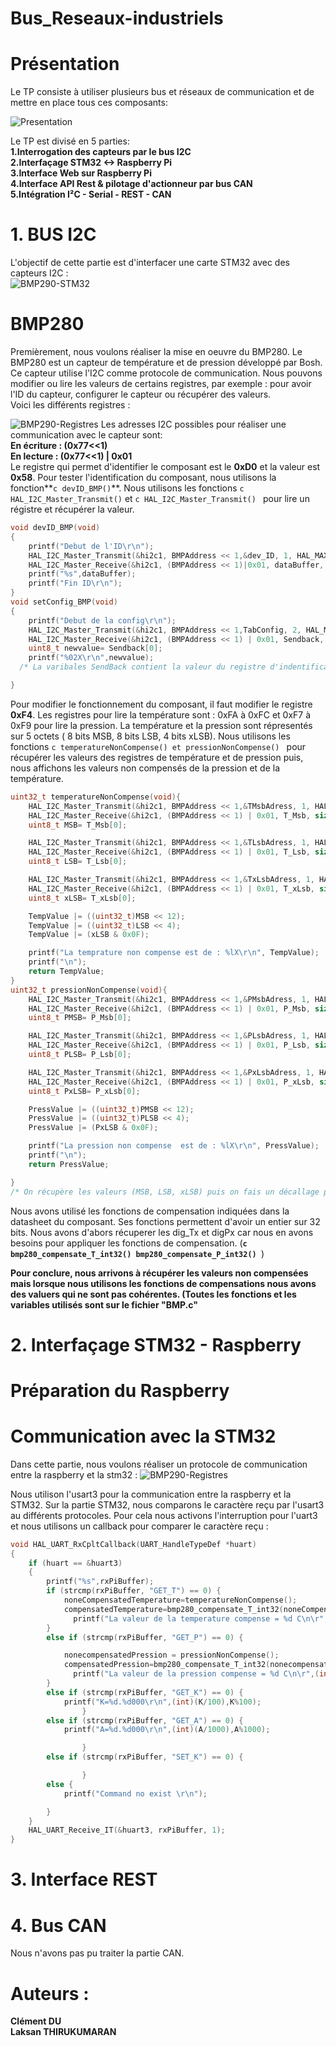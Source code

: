 # Bus_Reseaux-industriels

# Présentation 

Le TP consiste à utiliser plusieurs bus et réseaux de communication et de mettre en place tous ces composants: <br>

![Presentation](Images/PresTP.png)


Le TP est divisé en 5 parties:<br>
**1.Interrogation des capteurs par le bus I2C**<br>
**2.Interfaçage STM32 <-> Raspberry Pi**<br>
**3.Interface Web sur Raspberry Pi**<br>
**4.Interface API Rest & pilotage d'actionneur par bus CAN**<br>
**5.Intégration I²C - Serial - REST - CAN** <br>

# 1.  BUS I2C 
L'objectif de cette partie est d'interfacer une carte STM32 avec des capteurs I2C : <br>
![BMP290-STM32](Images/BMP280.png)

# BMP280
Premièrement, nous voulons réaliser la mise en oeuvre du BMP280. Le BMP280 est un capteur de température et de pression développé par Bosh. Ce capteur utilise l'I2C comme protocole de communication. Nous pouvons modifier ou lire les valeurs de certains registres, par exemple : pour avoir l'ID du capteur, configurer le capteur ou récupérer des valeurs. <br> 
Voici les différents registres : <br>

![BMP290-Registres](Images/Registres.png)
Les adresses I2C possibles pour réaliser une communication avec le capteur sont:<br>
**En écriture : (0x77<<1)** <br>
**En lecture :  (0x77<<1) | 0x01** <br>
Le registre qui permet d'identifier le composant est le **0xD0** et la valeur est **0x58**. Pour tester l'identification du composant, nous utilisons la fonction**```c devID_BMP()```**. Nous utilisons les fonctions ```c HAL_I2C_Master_Transmit()``` et ```c HAL_I2C_Master_Transmit() ``` pour lire un régistre et récupérer la valeur. <br>

```c
void devID_BMP(void)
{
	printf("Debut de l'ID\r\n");
	HAL_I2C_Master_Transmit(&hi2c1, BMPAddress << 1,&dev_ID, 1, HAL_MAX_DELAY);
	HAL_I2C_Master_Receive(&hi2c1, (BMPAddress << 1)|0x01, dataBuffer, sizeof(dataBuffer), HAL_MAX_DELAY);
	printf("%s",dataBuffer);
	printf("Fin ID\r\n");
}
void setConfig_BMP(void)
{
	printf("Debut de la config\r\n");
	HAL_I2C_Master_Transmit(&hi2c1, BMPAddress << 1,TabConfig, 2, HAL_MAX_DELAY);
	HAL_I2C_Master_Receive(&hi2c1, (BMPAddress << 1) | 0x01, Sendback, sizeof(Sendback), HAL_MAX_DELAY);
	uint8_t newvalue= Sendback[0];
	printf("%02X\r\n",newvalue);
  /* La varibales SendBack contient la valeur du registre d'indentification 0xD0 */

}
```

Pour modifier le fonctionnement du composant, il faut modifier le registre **0xF4**. Les registres pour lire la température sont : 0xFA à 0xFC et 0xF7 à 0xF9 pour lire la pression. La température et la pression sont répresentés sur 5 octets ( 8 bits MSB, 8 bits LSB, 4 bits xLSB). Nous utilisons les fonctions ```c temperatureNonCompense() et pressionNonCompense() ``` pour récupérer les valeurs des registres de température et de pression puis, nous affichons les valeurs non compensés de la pression et de la température. <br>
```c
uint32_t temperatureNonCompense(void){
	HAL_I2C_Master_Transmit(&hi2c1, BMPAddress << 1,&TMsbAdress, 1, HAL_MAX_DELAY);
	HAL_I2C_Master_Receive(&hi2c1, (BMPAddress << 1) | 0x01, T_Msb, sizeof(T_Msb), HAL_MAX_DELAY);
	uint8_t MSB= T_Msb[0];

	HAL_I2C_Master_Transmit(&hi2c1, BMPAddress << 1,&TLsbAdress, 1, HAL_MAX_DELAY);
	HAL_I2C_Master_Receive(&hi2c1, (BMPAddress << 1) | 0x01, T_Lsb, sizeof(T_Lsb), HAL_MAX_DELAY);
	uint8_t LSB= T_Lsb[0];

	HAL_I2C_Master_Transmit(&hi2c1, BMPAddress << 1,&TxLsbAdress, 1, HAL_MAX_DELAY);
	HAL_I2C_Master_Receive(&hi2c1, (BMPAddress << 1) | 0x01, T_xLsb, sizeof(T_xLsb), HAL_MAX_DELAY);
	uint8_t xLSB= T_xLsb[0];

	TempValue |= ((uint32_t)MSB << 12);
	TempValue |= ((uint32_t)LSB << 4);
	TempValue |= (xLSB & 0x0F);

	printf("La temprature non compense est de : %lX\r\n", TempValue);
	printf("\n");
	return TempValue;
}
uint32_t pressionNonCompense(void){
	HAL_I2C_Master_Transmit(&hi2c1, BMPAddress << 1,&PMsbAdress, 1, HAL_MAX_DELAY);
	HAL_I2C_Master_Receive(&hi2c1, (BMPAddress << 1) | 0x01, P_Msb, sizeof(P_Msb), HAL_MAX_DELAY);
	uint8_t PMSB= P_Msb[0];

	HAL_I2C_Master_Transmit(&hi2c1, BMPAddress << 1,&PLsbAdress, 1, HAL_MAX_DELAY);
	HAL_I2C_Master_Receive(&hi2c1, (BMPAddress << 1) | 0x01, P_Lsb, sizeof(P_Lsb), HAL_MAX_DELAY);
	uint8_t PLSB= P_Lsb[0];

	HAL_I2C_Master_Transmit(&hi2c1, BMPAddress << 1,&PxLsbAdress, 1, HAL_MAX_DELAY);
	HAL_I2C_Master_Receive(&hi2c1, (BMPAddress << 1) | 0x01, P_xLsb, sizeof(P_xLsb), HAL_MAX_DELAY);
	uint8_t PxLSB= P_xLsb[0];

	PressValue |= ((uint32_t)PMSB << 12);
	PressValue |= ((uint32_t)PLSB << 4);
	PressValue |= (PxLSB & 0x0F);

	printf("La pression non compense  est de : %lX\r\n", PressValue);
	printf("\n");
	return PressValue;

}
/* On récupère les valeurs (MSB, LSB, xLSB) puis on fais un décallage pour récupérer la valeur sur 5 octets */
```
Nous avons utilisé les fonctions de compensation indiquées dans la datasheet du composant. Ses fonctions permettent d'avoir un entier sur 32 bits. Nous avons d'abors récuperer les dig_Tx et digPx car nous en avons besoins pour appliquer les fonctions de compensation. (**```c bmp280_compensate_T_int32() bmp280_compensate_P_int32() ```**) <br>

**Pour conclure, nous arrivons à récupérer les valeurs non compensées mais lorsque nous utilisons les fonctions de compensations nous avons des valuers qui ne sont pas cohérentes. (Toutes les fonctions et les variables utilisés sont sur le fichier "BMP.c"** <br>

# 2. Interfaçage STM32 - Raspberry
# Préparation du Raspberry

# Communication avec la STM32
Dans cette partie, nous voulons réaliser un protocole de communication entre la raspberry et la stm32 : 
![BMP290-Registres](Images/Protocole.png)

Nous utilison l'usart3 pour la communication entre la raspberry et la STM32. Sur la partie STM32, nous comparons le caractère reçu par l'usart3  au différents protocoles. Pour cela nous activons l'interruption pour l'uart3 et nous utilisons un callback pour comparer le caractère reçu : 
```c
void HAL_UART_RxCpltCallback(UART_HandleTypeDef *huart)
{
	if (huart == &huart3)
	{
		printf("%s",rxPiBuffer);
		if (strcmp(rxPiBuffer, "GET_T") == 0) {
			noneCompensatedTemperature=temperatureNonCompense();
			compensatedTemperature=bmp280_compensate_T_int32(noneCompensatedTemperature)
			  printf("La valeur de la temperature compense = %d C\n\r",(int)(compensatedTemperature));
		}
		else if (strcmp(rxPiBuffer, "GET_P") == 0) {

			nonecompensatedPression = pressionNonCompense();
			compensatedPression=bmp280_compensate_T_int32(nonecompensatedPression);
			  printf("La valeur de la pression compense = %d C\n\r",(int)(compensatedPression));
		}
		else if (strcmp(rxPiBuffer, "GET_K") == 0) {
			printf("K=%d.%d000\r\n",(int)(K/100),K%100);
				}
		else if (strcmp(rxPiBuffer, "GET_A") == 0) {
			printf("A=%d.%d000\r\n",(int)(A/1000),A%1000);

				}
		else if (strcmp(rxPiBuffer, "SET_K") == 0) {

				}
		else {
			printf("Command no exist \r\n");

		}
	}
	HAL_UART_Receive_IT(&huart3, rxPiBuffer, 1);
}
```

# 3. Interface REST






# 4. Bus CAN 
Nous n'avons pas pu traiter la partie CAN. <br>

# Auteurs : 
**Clément DU** <br>
**Laksan THIRUKUMARAN**

